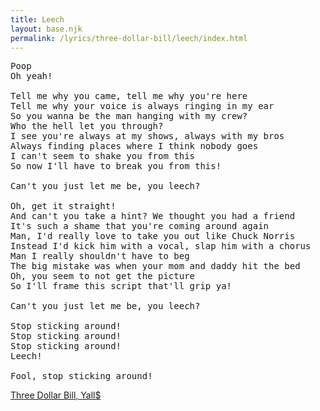 ```yaml
---
title: Leech
layout: base.njk
permalink: /lyrics/three-dollar-bill/leech/index.html
---
```

<pre>
Poop
Oh yeah!

Tell me why you came, tell me why you're here
Tell me why your voice is always ringing in my ear
So you wanna be the man hanging with my crew?
Who the hell let you through?
I see you're always at my shows, always with my bros
Always finding places where I think nobody goes
I can't seem to shake you from this
So now I'll have to break you from this!

Can't you just let me be, you leech?

Oh, get it straight!
And can't you take a hint? We thought you had a friend
It's such a shame that you're coming around again
Man, I'd really love to take you out like Chuck Norris
Instead I'd kick him with a vocal, slap him with a chorus
Man I really shouldn't have to beg
The big mistake was when your mom and daddy hit the bed
Oh, you seem to not get the picture
So I'll frame this script that'll grip ya!

Can't you just let me be, you leech?

Stop sticking around!
Stop sticking around!
Stop sticking around!
Leech!

Fool, stop sticking around!
</pre>

[Three Dollar Bill, Yall$](/lyrics/three-dollar-bill/)